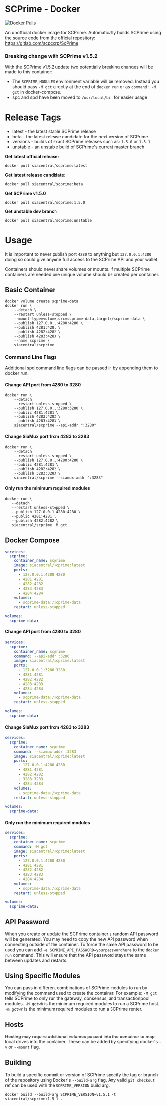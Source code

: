# SCPrime - Docker

[![Docker Pulls](https://img.shields.io/docker/pulls/siacentral/scprime?color=2073ee&style=for-the-badge)](https://hub.docker.com/r/siacentral/scprime)

An unofficial docker image for SCPrime. Automatically builds SCPrime using the source code from the official repository: https://gitlab.com/scpcorp/ScPrime

### Breaking change with SCPrime v1.5.2
With the SCPrime v1.5.2 update two potentially breaking changes will be made to this container: 
+ The `SCPRIME_MODULES` environment variable will be removed. Instead you should
pass `-M gct` directly at the end of `docker run` or as `command: -M gct` in docker-compose. 
+ spc and spd have been moved to `/usr/local/bin` for easier usage

# Release Tags

+ latest - the latest stable SCPrime release
+ beta - the latest release candidate for the next version of SCPrime
+ versions - builds of exact SCPrime releases such as: `1.5.0` or `1.5.1`
+ unstable - an unstable build of SCPrime's current master branch.

**Get latest official release:**
```
docker pull siacentral/scprime:latest
```

**Get latest release candidate:**
```
docker pull siacentral/scprime:beta
```

**Get SCPrime v1.5.0**
```
docker pull siacentral/scprime:1.5.0
```

**Get unstable dev branch**
```
docker pull siacentral/scprime:unstable
```

# Usage

It is important to never publish port `4280` to anything but 
`127.0.0.1:4280` doing so could give anyone full access to the SCPrime API and
your wallet.

Containers should never share volumes or mounts. If multiple SCPrime containers
are needed one unique volume should be created per container.

## Basic Container
```
docker volume create scprime-data
docker run \
	--detach \
	--restart unless-stopped \
	--mount type=volume,src=scprime-data,target=/scprime-data \
	--publish 127.0.0.1:4280:4280 \
	--publish 4281:4281 \
	--publish 4282:4282 \
	--publish 4283:4283 \
	--name scprime \
	siacentral/scprime
```

### Command Line Flags

Additional spd command line flags can be passed in by appending them to docker
run.

#### Change API port from 4280 to 3280
```
docker run \
	--detach
	--restart unless-stopped \
	--publish 127.0.0.1:3280:3280 \
	--public 4281:4281 \
	--publish 4282:4282 \
	--publish 4283:4283 \
	siacentral/scprime --api-addr ":3280"
 ```


#### Change SiaMux port from 4283 to 3283
```
docker run \
	--detach
	--restart unless-stopped \
	--publish 127.0.0.1:4280:4280 \
	--public 4281:4281 \
	--publish 4282:4282 \
	--publish 3283:3283 \
	siacentral/scprime --siamux-addr ":3283"
 ```

#### Only run the minimum required modules
 ```
docker run \
	--detach
	--restart unless-stopped \
	--publish 127.0.0.1:4280:4280 \
	--public 4281:4281 \
	--publish 4282:4282 \
	siacentral/scprime -M gct
 ```

## Docker Compose

```yml
services:
  scprime:
    container_name: scprime
    image: siacentral/scprime:latest
    ports:
      - 127.0.0.1:4280:4280
      - 4281:4281
      - 4282:4282
      - 4283:4283
      - 4284:4284
    volumes:
      - scprime-data:/scprime-data
    restart: unless-stopped

volumes:
  scprime-data:
```

#### Change API port from 4280 to 3280
```yml
services:
  scprime:
    container_name: scprime
    command: --api-addr :3280
    image: siacentral/scprime:latest
    ports:
      - 127.0.0.1:3280:3280
      - 4281:4281
      - 4282:4282
      - 4283:4283
      - 4284:4284
    volumes:
      - scprime-data:/scprime-data
    restart: unless-stopped

volumes:
  scprime-data:
```


#### Change SiaMux port from 4283 to 3283
```yml
services:
  scprime:
    container_name: scprime
    command: --siamux-addr :3283
    image: siacentral/scprime:latest
    ports:
      - 127.0.0.1:4280:4280
      - 4281:4281
      - 4282:4282
      - 3283:3283
      - 4284:4284
    volumes:
      - scprime-data:/scprime-data
    restart: unless-stopped

volumes:
  scprime-data:
```

#### Only run the minimum required modules
```yml
services:
  scprime:
    container_name: scprime
    command: -M gct
    image: siacentral/scprime:latest
    ports:
      - 127.0.0.1:4280:4280
      - 4281:4281
      - 4282:4282
      - 4283:4283
      - 4284:4284
    volumes:
      - scprime-data:/scprime-data
    restart: unless-stopped

volumes:
  scprime-data:
```

## API Password

When you create or update the SCPrime container a random API password will be
generated. You may need to copy the new API password when connecting outside of
the container. To force the same API password to be used you can add
`-e SCPRIME_API_PASSWORD=yourpasswordhere` to the `docker run` command. This will
ensure that the API password stays the same between updates and restarts.

## Using Specific Modules

You can pass in different combinations of SCPrime modules to run by modifying the 
command used to create the container. For example: `-M gct` tells SCPrime to only
run the gateway, consensus, and transactionpool modules. `-M gctwh` is the minimum
required modules to run a SCPrime host. `-m gctwr` is the minimum required modules to
run a SCPrime renter.

## Hosts

Hosting may require additional volumes passed into the container to map
local drives into the container. These can be added by specifying
docker's `-v` or `--mount` flag.

## Building

To build a specific commit or version of SCPrime specify the tag or branch of the 
repository using Docker's `--build-arg` flag. Any valid `git checkout` ref can
be used with the `SCPRIME_VERSION` build arg.

```
docker build --build-arg SCPRIME_VERSION=v1.5.1 -t siacentral/scprime:1.5.1 .
```
